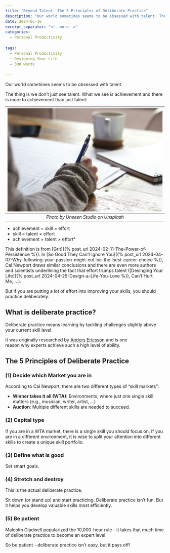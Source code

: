 ```yaml
---
title: "Beyond Talent: The 5 Principles of Deliberate Practice"
description: "Our world sometimes seems to be obsessed with talent. The thing is we don’t just see talent. What we see is achievement and there is more to achievement than just talent."
date: 2024-05-16
excerpt_separator: "<!--more-->"
categories:
  - Personal Productivity

tags:
  - Personal Productivity
  - Designing Your Life
  - 300 words

---
```


Our world sometimes seems to be obsessed with talent.

The thing is we don’t just see talent. What we see is achievement and there is more to achievement than just talent:

| ![image](/assets/images/unseen-studio-writing-unsplash.jpg) |
|:--:|
| *Photo by Unseen Studio on Unsplash* |


- achievement = skill *×* effort
- skill = talent *×* effort
- achievement = talent *×* effort²

This definition is from [Grit]({% post_url 2024-02-11-The-Power-of-Persistence %}). In [So Good They Can’t Ignore You]({% post_url 2024-04-07-Why-following-your-passion-might-not-be-the-best-career-choice %}), Cal Newport draws similar conclusions and there are even more authors and scientists underlining the fact that effort trumps talent ([Desinging Your Life]({% post_url 2024-04-25-Design-a-Life-You-Love %}), Can’t Hurt Me, …).

But if you are putting a lot of effort into improving your skills, you should practice deliberately.

## What is deliberate practice?

Deliberate practice means learning by tackling challenges slightly above your current skill level.

It was originally researched by [Anders Ericsson](https://psycnet.apa.org/record/1993-40718-001) and is one reason why experts achieve such a high level of ability.

## The 5 Principles of Deliberate Practice

### (1) Decide which Market you are in

According to Cal Newport, there are two different types of “skill markets”:

- **Winner takes it all (WTA)**: Environments, where just one single skill matters (e.g., musician, writer, artist, …)
- **Auction**: Multiple different skills are needed to succeed.

### (2) Capital type

If you are in a WTA market, there is a single skill you should focus on. If you are in a different environment, it is wise to split your attention into different skills to create a unique skill portfolio.

### (3) Define what is good

Set smart goals.

### (4) Stretch and destroy

This is the actual deliberate practice.

Sit down (or stand up) and start practicing. Deliberate practice isn’t fun. But it helps you develop valuable skills most efficiently.

### (5) Be patient

Malcolm Gladwell popularized the 10,000-hour rule - it takes that much time of deliberate practice to become an expert level.

So be patient - deliberate practice isn’t easy, but it pays off!